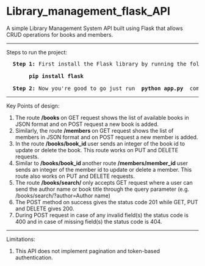 # Library_management_flask_API
A simple Library Management System API built using Flask that allows CRUD operations for books and members.

<hr>
Steps to run the project:<br>
<pre>
  <b>Step 1:</b> First install the Flask library by running the following command:<br>
      <b> pip install flask </b> <br>
  <b>Step 2:</b> Now you're good to go just run <b> python app.py </b> command in the terminal to start it.
</pre>
<hr>
Key Points of design:
<ol>
  <li>The route <b> /books </b>  on GET request shows the list of available books in JSON format and on POST request a new book is added. </li>
  <li>Similarly, the route <b> /members </b>  on GET request shows the list of members in JSON format and on POST request a new member is added.</li>
  <li>In the route <b> /books/book_id </b>  user sends an integer of the book id to update or delete the book. This route works on PUT and DELETE requests.</li>
  <li>Similar to <b> /books/book_id </b> another route <b> /members/member_id </b>  user sends an integer of the member id to update or delete a member. This route also works on PUT and DELETE requests.</li>
  <li>The route <b> /books/search/ </b>  only accepts GET request where a user can send the author name or book title through the query parameter (e.g. /books/search/?author=Author name)</li>
  <li>The POST method on success gives the status code 201 while GET, PUT and DELETE gives 200.</li>
  <li>During POST request in case of any invalid field(s) the status code is 400 and in case of missing field(s) the status code is 404.</li>
</ol>
<hr>
Limitations:
<ol>
  <li>This API does not implement pagination and token-based authentication.</li>
</ol>
